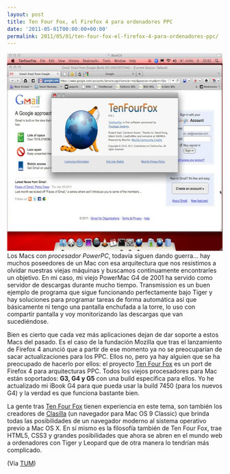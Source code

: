 ```yaml
---
layout: post
title: Ten Four Fox, el Firefox 4 para ordenadores PPC
date: '2011-05-01T00:00:00+00:00'
permalink: 2011/05/01/ten-four-fox-el-firefox-4-para-ordenadores-ppc/
---
```

<img src="/assets/tenfourfox.jpg" alt="" title="tenfourfox" width="600" height="462" class="centro_borde" />Los Macs con *procesador PowerPC*, todavía siguen dando guerra... hay muchos poseedores de un Mac con esa arquitectura que nos resistimos a olvidar nuestras viejas máquinas y buscamos continuamente encontrarles un objetivo. En mi caso, mi viejo PowerMac G4 de 2001 ha servido como servidor de descargas durante mucho tiempo. Transmission es un buen ejemplo de programa que sigue funcionando perfectamente bajo Tiger y hay soluciones para programar tareas de forma automática así que básicamente ni tengo una pantalla enchufada a la torre, lo uso con compartir pantalla y voy monitorizando las descargas que van sucediéndose.

Bien es cierto que cada vez más aplicaciones dejan de dar soporte a estos Macs del pasado. Es el caso de la fundación Mozilla que tras el lanzamiento de Firefox 4 anunció que a partir de ese momento ya no se preocuparían de sacar actualizaciones para los PPC. Ellos no, pero ya hay alguien que se ha preocupado de hacerlo por ellos: el proyecto [Ten Four Fox](http://www.floodgap.com/software/tenfourfox/) es un port de Firefox 4 para arquitecturas PPC. Todos los viejos procesadores para Mac están soportados: **G3, G4 y G5** con una build específica para ellos. Yo he actualizado mi iBook G4 para que pueda usar la build 7450 (para los nuevos G4) y la verdad es que funciona bastante bien.

La gente tras [Ten Four Fox](http://code.google.com/p/tenfourfox/downloads/list) tienen experiencia en este tema,  son también los creadores de [Clasilla](http://www.floodgap.com/software/classilla/) (un navegador para Mac OS 9 Classic) que brinda todas las posibilidades de un navegador moderno al sistema operativo previo a Mac OS X. En sí mismo es la filosofía también de Ten Four Fox, trae HTML5, CSS3 y grandes posibilidades que ahora se abren en el mundo web a ordenadores con Tiger y Leopard que de otra manera lo tendrían más complicado.

(Vía [TUM](http://www.tengounmac.com/tenfourfox-firefox-4-mac-os-x-tiger-procesadores-powerpc.html))
